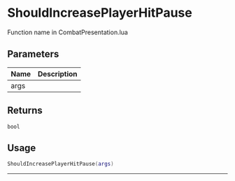 # ShouldIncreasePlayerHitPause

Function name in CombatPresentation.lua

## Parameters

| Name | Description |
| ---- | ----------- |
| args |             |

## Returns

`bool`

## Usage

```lua
ShouldIncreasePlayerHitPause(args)
```

---
